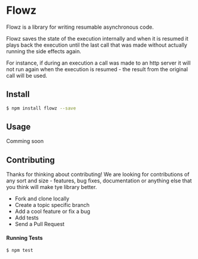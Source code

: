 # Flowz
Flowz is a library for writing resumable asynchronous code.

Flowz saves the state of the execution internally and when it is resumed it plays back the execution until the last call that was made without actually running the side effects again.

For instance, if during an execution a call was made to an http server it will not run again when the execution is resumed - the result from the original call will be used.

## Install
```sh
$ npm install flowz --save
```

## Usage
Comming soon

## Contributing
Thanks for thinking about contributing! We are looking for contributions of any sort and size - features, bug fixes, documentation or anything else that you think will make tye library better.
* Fork and clone locally
* Create a topic specific branch
* Add a cool feature or fix a bug
* Add tests
* Send a Pull Request

#### Running Tests
```sh
$ npm test
```
